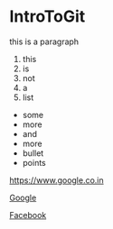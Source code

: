 # IntroToGit

<p>this is a paragraph</p>

1. this
2. is 
3. not 
4. a
5. list

* some
* more
* and
* more
* bullet 
* points 

https://www.google.co.in

[Google](https://www.google.com)

[Facebook](https://www.facebook.com)